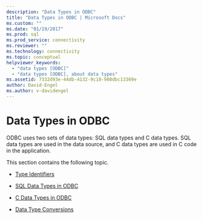 ```yaml
---
description: "Data Types in ODBC"
title: "Data Types in ODBC | Microsoft Docs"
ms.custom: ""
ms.date: "01/19/2017"
ms.prod: sql
ms.prod_service: connectivity
ms.reviewer: ""
ms.technology: connectivity
ms.topic: conceptual
helpviewer_keywords: 
  - "data types [ODBC]"
  - "data types [ODBC], about data types"
ms.assetid: 7332d93e-44db-4132-9c10-988dbc13369e
author: David-Engel
ms.author: v-davidengel
---
```

# Data Types in ODBC
ODBC uses two sets of data types: SQL data types and C data types. SQL data types are used in the data source, and C data types are used in C code in the application.  
  
 This section contains the following topic.  
  
-   [Type Identifiers](../../../odbc/reference/develop-app/type-identifiers.md)  
  
-   [SQL Data Types in ODBC](../../../odbc/reference/develop-app/sql-data-types-in-odbc.md)  
  
-   [C Data Types in ODBC](../../../odbc/reference/develop-app/c-data-types-in-odbc.md)  
  
-   [Data Type Conversions](../../../odbc/reference/develop-app/data-type-conversions.md)
